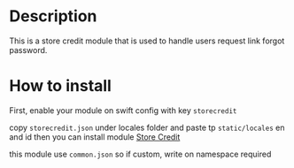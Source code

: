 # Description

This is a store credit module that is used to handle users request link forgot password.

# How to install
First, enable your module on swift config with key ````storecredit````

copy `storecredit.json` under locales folder and paste tp `static/locales` en and id
then you can install module [Store Credit](pages/default/readme.md) 

this module use `common.json` so if custom, write on namespace required


